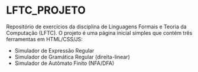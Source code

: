# LFTC_PROJETO

Repositório de exercícios da disciplina de Linguagens Formais e Teoria da Computação (LFTC). O projeto é uma página inicial simples que contém três ferramentas em HTML/CSS/JS:

- Simulador de Expressão Regular
- Simulador de Gramática Regular (direita-linear)
- Simulador de Autômato Finito (NFA/DFA)

